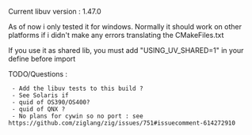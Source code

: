 Current libuv version : 1.47.0

 As of now i only tested it for windows.
 Normally it should work on other platforms if i didn't make
 any errors translating the CMakeFiles.txt

 If you use it as shared lib, you must add "USING_UV_SHARED=1"
 in your define before import

 TODO/Questions :

     - Add the libuv tests to this build ?
     - See Solaris if
     - quid of OS390/OS400?
     - quid of QNX ?
     - No plans for cywin so no port : see https://github.com/ziglang/zig/issues/751#issuecomment-614272910
